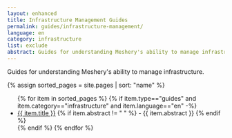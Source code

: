 ```yaml
---
layout: enhanced
title: Infrastructure Management Guides
permalink: guides/infrastructure-management/
language: en
category: infrastructure
list: exclude
abstract: Guides for understanding Meshery's ability to manage infrastructure.
---
```


Guides for understanding Meshery's ability to manage infrastructure.

{% assign sorted_pages = site.pages | sort: "name" %}

<ul class="section-title">
    {% for item in sorted_pages %}
    {% if item.type=="guides" and item.category=="infrastructure" and item.language=="en" -%}
    <li><a href="{{ site.baseurl }}{{ item.url }}">{{ item.title }}</a>
    {% if item.abstract != " " %}
        -  {{ item.abstract }}
    {% endif %}
    </li>
    {% endif %}
    {% endfor %}
</ul>

